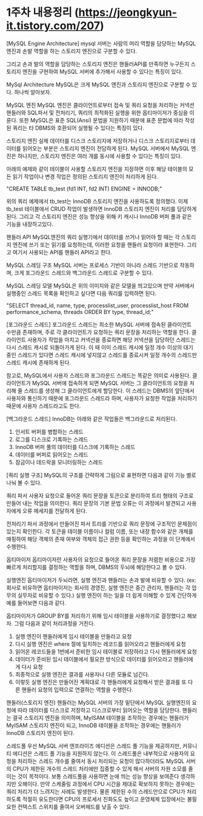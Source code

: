 # 1주차 내용정리 (https://jeongkyun-it.tistory.com/207)

[MySQL Engine Architecture]
mysql 서버는 사람의 머리 역할을 담당하는 MySQL 엔진과 손발 역할을 하는 스토리지 엔진으로 구분할 수 있다.

그리고 손과 발의 역할을 담당하는 스토리지 엔진은 핸들러API를 만족하면 누구든지 스토리지 엔진을 구현하여 MySQL 서버에 추가해서 사용할 수 있다는 특징이 있다.


MySql Architecture
MySQL은 크게 MySQL 엔진과 스토리지 엔진으로 구분할 수 있다. 하나씩 알아보자.


MySQL 엔진
MySQL 엔진은 클라이언트로부터 접속 및 쿼리 요청을 처리하는 커넥션 핸들러와 SQL파서 및 전처리기, 쿼리의 최적화된 실행을 위한 옵티마이저가 중심을 이룬다. 또한 MySQL은 표준 SQL(Ansi) 문법을 지원하기 때문에 표준 문법에 따라 작성된 쿼리는 타 DBMS와 호환되어 실행될 수 있다는 특징이 있다.


스토리지 엔진
실제 데이터를 디스크 스토리지에 저장하거나 디스크 스토리지로부터 데이터를 읽어오는 부분은 스토리지 엔진이 전담하게 된다.
MySQL 서버에서 MySQL 엔진은 하나지만, 스토리지 엔진은 여러 개를 동시에 사용할 수 있다는 특징이 있다.

아래의 예제와 같이 테이블이 사용할 스토리지 엔진을 지정하면 이후 해당 테이블의 모든 읽기 작업이나 변경 작업은 정의된 스토리지 엔진이 처리하게 된다.

"CREATE TABLE tb_test (fd1 INT, fd2 INT) ENGINE = INNODB;"

위의 쿼리 예제에서 tb_test는 InnoDB 스토리지 엔진을 사용하도록 정의했다.
이제 tb_test 테이블에서 CRUD 작업이 발생하면 InnoDB 스토리지 엔진이 처리를 담당하게 된다. 그리고 각 스토리지 엔진은 성능 향상을 위해 키 캐시나 InnoDB 버퍼 풀과 같은 기능을 내장하고있다.


핸들러 API
MySQL엔진의 쿼리 실행기에서 데이터를 쓰거나 읽어야 할 때는 각 스토리지 엔진에 쓰기 또는 읽기를 요청하는데, 이러한 요청을 핸들러 요청이라 표현한다. 그리고 여기서 사용되는 API를 핸들러 API라고 한다.


MySQL 스레딩 구조
MySQL 서버는 프로세스 기반이 아니라 스레드 기반으로 작동하며, 크게 포그라운드 스레드와 백그라운드 스레드로 구분할 수 있다.


MySQL 스레딩 모델
MySQL은 위의 이미지와 같은 모델을 띄고있으며 만약 서버에서 실행중인 스레드 목록을 확인하고 싶다면 다음 쿼리를 입력하면 된다.

"SELECT thread_id, name, type, processlist_user, processlist_host
FROM performance_schema, threads ORDER BY type, thread_id;"


[포그라운드 스레드]
포그라운드 스레드는 최소한 MySQL 서버에 접속된 클라이언트 수만큼 존재하며, 주로 각 클라이언트가 요청하는 쿼리 문장을 처리하는 역할을 한다.
클라이언트 사용자가 작업을 마치고 커넥션을 종료하면 해당 커넥션을 담당하던 스레드는 다시 스레드 캐시로 되돌아가게 된다.
이 때 이미 스레드 캐시에 일정 개수 이상의 대기 중인 스레드가 있다면 스레드 캐시에 넣지않고 스레드를 종료시켜 일정 개수의 스레드만 스레드 캐시에 존재하게 된다.


참고로,
MySQL에서 사용자 스레드와 포그라운드 스레드는 똑같은 의미로 사용된다.
클라이언트가 MySQL 서버에 접속하게 되면 MySQL 서버는 그 클라이언트의 요청을 처리해 줄 스레드를 생성해 그 클라이언트에게 할당한다.
이 스레드는 DBMS의 앞단에서 사용자와 통신하기 때문에 포그라운드 스레드라 하며, 사용자가 요청한 작업을 처리하기 때문에 사용자 스레드라고도 한다.


[백그라운드 스레드]
InnoDB는 아래와 같은 작업들은 백그라운드로 처리된다.

1. 인서트 버퍼를 병합하는 스레드
2. 로그를 디스크로 기록하는 스레드
3. InnoDB 버퍼 풀의 데이터를 디스크에 기록하는 스레드
4. 데이터를 버퍼로 읽어오는 스레드
5. 잠금이나 데드락을 모니터링하는 스레드



[쿼리 실행 구조]
MySQL의 구조를 간략하게 그림으로 표현하면 다음과 같이 기능 별로 나눠 볼 수 있다.

쿼리 파서
사용자 요청으로 들어온 쿼리 문장을 토큰으로 분리하여 트리 형태의 구조로 만들어 내는 작업을 의미한다. 쿼리 문장의 기본 문법 오류는 이 과정에서 발견되고 사용자에게 오류 메세지를 전달하게 된다.


전처리기
파서 과정에서 만들어진 파서 트리를 기반으로 쿼리 문장에 구조적인 문제점이 있는지 확인한다. 각 토큰을 테이블 이름이나 컬럼 이름, 또는 내장 함수와 같은 개체를매핑하여 해당 객체의 존재 여부와 객체의 접근 권한 등을 확인하는 과정을 이 단계에서 수행한다.


옵티마이저
옵티마이저란 사용자의 요청으로 들어온 쿼리 문장을 저렴한 비용으로 가장 빠르게 처리할지를 결정하는 역할을 하며, DBMS의 두뇌에 해당한다고 볼 수 있다.


실행엔진
옵티마이저가 두뇌라면, 실행 엔진과 핸들러는 손과 발에 비유할 수 있다. (ex: 회사로 비유하면 옵티마이저는 회사의 경영진, 실행 엔진은 중간 관리자, 핸들러는 각 업무의 실무자로 비유할 수 있다.) 실행 엔진이 하는 일을 더 쉽게 이해할 수 있게 간단하게 예를 들어보면 다음과 같다.


옵티마이저가 GROUP BY를 처리하기 위해 임시 테이블을 사용하기로 결정했다고 해보자. 그럼 다음과 같이 처리과정을 거친다.

1. 실행 엔진이 핸들러에게 임시 테이블을 만들라고 요청
2. 다시 실행 엔진은 where 절에 일치하는 레코드를 읽어오라고 핸들러에게 요청
3. 읽어온 레코드들을 1번에서 준비한 임시 테이블로 저장하라고 다시 핸들러에게 요청
4. 데이터가 준비된 임시 테이블에서 필요한 방식으로 데이터를 읽어오라고 핸들러에게 다시 요청
5. 최종적으로 실행 엔진은 결과를 사용자나 다른 모듈로 넘긴다.
6. 이렇듯 실행 엔진은 만들어진 계획대로 각 핸들러에게 요청해서 받은 결과를 또 다른 핸들러 요청의 입력으로 연결하는 역할을 수행한다.


핸들러(스토리지 엔진)
핸들러는 MySQL 서버의 가장 밑단에서 MySQL 실행엔진의 요청에 따라 데이터를 디스크로 저장하고 디스크로부터 읽어오는 역할을 담당한다. 핸들러는 결국 스토리지 엔진을 의미하며, MyISAM 테이블을 조작하는 경우에는 핸들러가 MyISAM 스토리지 엔진이 되고, InnoDB 테이블을 조작하는 경우에는 핸들러가 InnoDB 스토리지 엔진이 된다.


스레드풀
우선 MySQL 서버 엔프라이즈 에디션은 스레드 풀 기능을 제공하지만, 커뮤니티 에디션은 스레드 풀 기능을 지원하지 않는다.
이 스레드풀은 내부적으로 사용자의 요청을 처리하는 스레드 개수를 줄여서 동시 처리되는 요청이 많다하더라도 MySQL 서버의 CPU가 제한된 개수의 스레드 처리에만 집중할 수 있게 해서 서버의 자원 소모를 줄이는 것이 목적이다. 보통 스레드풀을 사용하면 눈에 띄는 성능 향상을 보여준다 생각하지만 오해이다.
만약 스케줄링 과정에서 CPU 시간을 제대로 확보하지 못하는 경우에는 쿼리 처리가 더 느려지는 사례도 발생한다.
물론 제한된 수의 스레드만으로 CPU가 처리하도록 적절히 유도한다면 CPU의 프로세서 친화도도 높이고 운영체제 입장에서는 불필요한 컨텍스트 스위치를 줄여서 오버헤드를 낮출 수 있다.